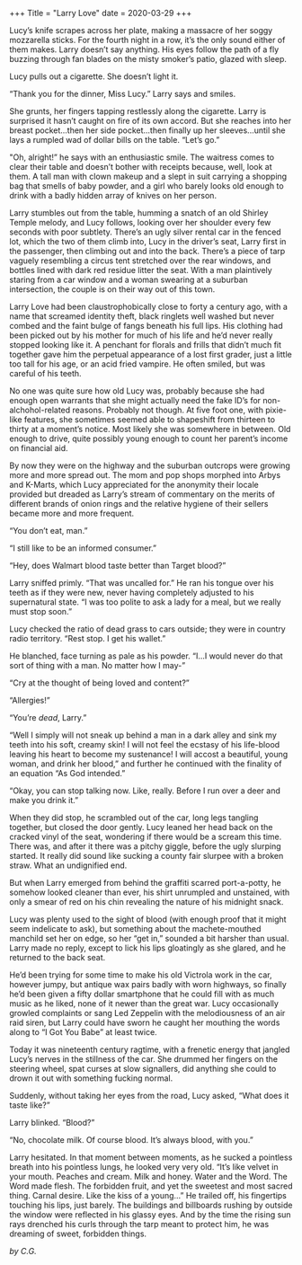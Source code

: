 +++
Title = "Larry Love"
date = 2020-03-29
+++

Lucy’s knife scrapes across her plate, making a massacre of her soggy mozzarella sticks. For the fourth night in a row, it’s the only sound either of them makes. Larry doesn’t say anything. His eyes follow the path of a fly buzzing through fan blades on the misty smoker’s patio, glazed with sleep.

Lucy pulls out a cigarette. She doesn’t light it.

“Thank you for the dinner, Miss Lucy.” Larry says and smiles.

She grunts, her fingers tapping restlessly along the cigarette. Larry is surprised it hasn’t caught on fire of its own accord. But she reaches into her breast pocket...then her side pocket...then finally up her sleeves...until she lays a rumpled wad of dollar bills on the table. “Let’s go.”

"Oh, alright!” he says with an enthusiastic smile. The waitress comes to clear their table and doesn’t bother with receipts because, well, look at them. A tall man with clown makeup and a slept in suit carrying a shopping bag that smells of baby powder, and a girl who barely looks old enough to drink with a badly hidden array of knives on her person. 

Larry stumbles out from the table, humming a snatch of an old Shirley Temple melody, and Lucy follows, looking over her shoulder every few seconds with poor subtlety. There’s an ugly silver rental car in the fenced lot, which the two of them climb into, Lucy in the driver’s seat, Larry first in the passenger, then climbing out and into the back. There’s a piece of tarp vaguely resembling a circus tent stretched over the rear windows, and bottles lined with dark red residue litter the seat. With a man plaintively staring from a car window and a woman swearing at a suburban intersection, the couple is on their way out of this town.

    

Larry Love had been claustrophobically close to forty a century ago, with a name that screamed identity theft, black ringlets well washed but never combed and the faint bulge of fangs beneath his full lips. His clothing had been picked out by his mother for much of his life and he’d never really stopped looking like it. A penchant for florals and frills that didn’t much fit together gave him the perpetual appearance of a lost first grader, just a little too tall for his age, or an acid fried vampire. He often smiled, but was careful of his teeth. 

No one was quite sure how old Lucy was, probably because she had enough open warrants that she might actually need the fake ID’s for non-alchohol-related reasons. Probably not though. At five foot one, with pixie-like features, she sometimes seemed able to shapeshift from thirteen to thirty at a moment’s notice. Most likely she was somewhere in between. Old enough to drive, quite possibly young enough to count her parent’s income on financial aid.

By now they were on the highway and the suburban outcrops were growing more and more spread out. The mom and pop shops morphed into Arbys and K-Marts, which Lucy appreciated for the anonymity their locale provided but dreaded as Larry’s stream of commentary on the merits of different brands of onion rings and the relative hygiene of their sellers became more and more frequent.

“You don’t eat, man.”

“I still like to be an informed consumer.”

“Hey, does Walmart blood taste better than Target blood?”

Larry sniffed primly. “That was uncalled for.” He ran his tongue over his teeth as if they were new, never having completely adjusted to his supernatural state. “I was too polite to ask a lady for a meal, but we really must stop soon.”

Lucy checked the ratio of dead grass to cars outside; they were in country radio territory. “Rest stop. I get his wallet.”

He blanched, face turning as pale as his powder. “I...I would never do that sort of thing with a man. No matter how I may-”

“Cry at the thought of being loved and content?”

“Allergies!”

“You’re <i>dead</i>, Larry.”

“Well I simply will not sneak up behind a man in a dark alley and sink my teeth into his soft, creamy skin! I will not feel the ecstasy of his life-blood leaving his heart to become my sustenance! I will accost a beautiful, young woman, and drink her blood,” and further he continued with the finality of an equation “As God intended.”

“Okay, you can stop talking now. Like, really. Before I run over a deer and make you drink it.”

When they did stop, he scrambled out of the car, long legs tangling together, but closed the door gently. Lucy leaned her head back on the cracked vinyl of the seat, wondering if there would be a scream this time. There was, and after it there was a pitchy giggle, before the ugly slurping started. It really did sound like sucking a county fair slurpee with a broken straw. What an undignified end. 

But when Larry emerged from behind the graffiti scarred port-a-potty, he somehow looked cleaner than ever, his shirt unrumpled and unstained, with only a smear of red on his chin revealing the nature of his midnight snack. 

Lucy was plenty used to the sight of blood (with enough proof that it might seem indelicate to ask), but something about the machete-mouthed manchild set her on edge, so her “get in,” sounded a bit harsher than usual. Larry made no reply, except to lick his lips gloatingly as she glared, and he returned to the back seat.

He’d been trying for some time to make his old Victrola work in the car, however jumpy, but antique wax pairs badly with worn highways, so finally he’d been given a fifty dollar smartphone that he could fill with as much music as he liked, none of it newer than the great war. Lucy occasionally growled complaints or sang Led Zeppelin with the melodiousness of an air raid siren, but Larry could have sworn he caught her mouthing the words along to “I Got You Babe” at least twice. 

Today it was nineteenth century ragtime, with a frenetic energy that jangled Lucy’s nerves in the stillness of the car. She drummed her fingers on the steering wheel, spat curses at slow signallers, did anything she could to drown it out with something fucking normal.

Suddenly, without taking her eyes from the road, Lucy asked, “What does it taste like?”

Larry blinked. “Blood?”

“No, chocolate milk. Of course blood. It’s always blood, with you.”

Larry hesitated. In that moment between moments, as he sucked a pointless breath into his pointless lungs, he looked very very old. “It’s like velvet in your mouth. Peaches and cream. Milk and honey. Water and the Word. The Word made flesh. The forbidden fruit, and yet the sweetest and most sacred thing. Carnal desire. Like the kiss of a young…” He trailed off, his fingertips touching his lips, just barely. The buildings and billboards rushing by outside the window were reflected in his glassy eyes. And by the time the rising sun rays drenched his curls through the tarp meant to protect him, he was dreaming of sweet, forbidden things.


<i>by C.G.</i>
